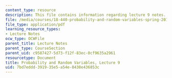 ```yaml
---
content_type: resource
description: This file contains information regarding lecture 9 notes.
file: /media/courses/18-440-probability-and-random-variables-spring-2014/7bd7eddd391935e5a54e8438e436853c_MIT18_440S14_Lecture9.pdf
file_type: application/pdf
learning_resource_types:
- Lecture Notes
ocw_type: OCWFile
parent_title: Lecture Notes
parent_type: CourseSection
parent_uid: c9587427-5d73-f12f-83ec-0cf9635a2961
resourcetype: Document
title: Probability and Random Variables, Lecture 9
uid: 7bd7eddd-3919-35e5-a54e-8438e436853c
---
```

